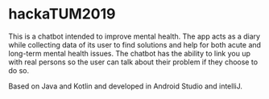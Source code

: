 # hackaTUM2019

This is a chatbot intended to improve mental health. The app acts as a diary while collecting data of its user to find solutions and help for both acute and long-term mental health issues.
The chatbot has the ability to link you up with real persons so the user can talk about their problem if they choose to do so.

Based on Java and Kotlin and developed in Android Studio and intelliJ.
